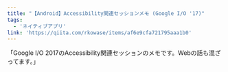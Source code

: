 ```yaml
---
title: "【Android】Accessibility関連セッションメモ (Google I/O '17)"
tags:
  - 'ネイティブアプリ'
link: 'https://qiita.com/rkowase/items/af6e9cfa721795aaa1b0'
---
```


「Google I/O 2017のAccessibility関連セッションのメモです。Webの話も混ざってます。」
